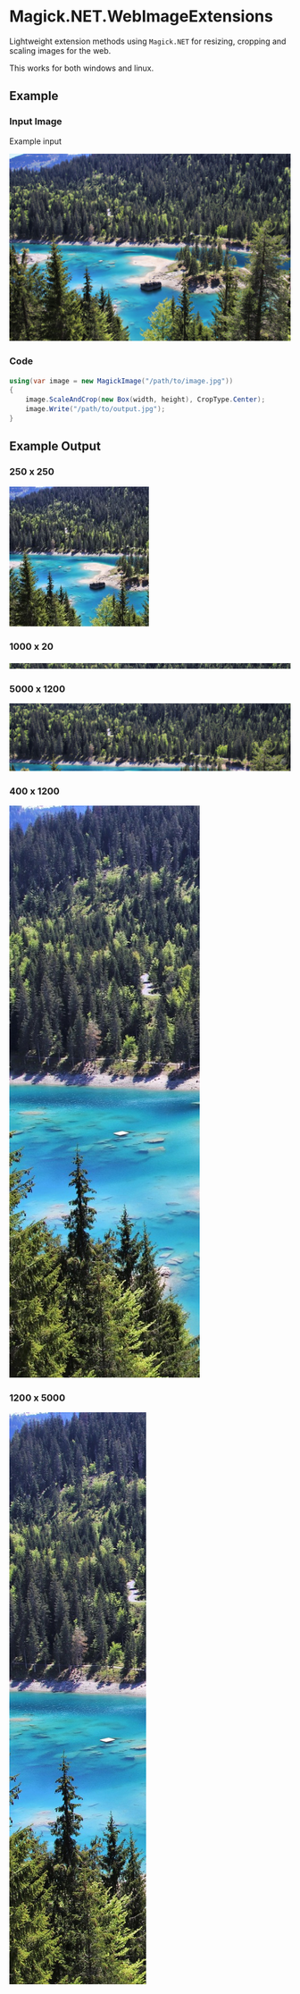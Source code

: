 # Magick.NET.WebImageExtensions

Lightweight extension methods using `Magick.NET` for resizing, cropping and scaling images for the web.

This works for both windows and linux.

## Example

### Input Image

Example input

![](./tests/Magick.NET.WebImageExtensions.Acceptance.Tests/test-images/alpine-lake_1920.jpg)

### Code



```c#
using(var image = new MagickImage("/path/to/image.jpg"))
{
    image.ScaleAndCrop(new Box(width, height), CropType.Center);
    image.Write("/path/to/output.jpg");
}
```

## Example Output

### 250 x 250

![](./tests/Magick.NET.WebImageExtensions.Acceptance.Tests/test-images/expected-output/alpine-lake_250x250.jpg)

### 1000 x 20

![](./tests/Magick.NET.WebImageExtensions.Acceptance.Tests/test-images/expected-output/alpine-lake_1000x20.jpg)

### 5000 x 1200

![](./tests/Magick.NET.WebImageExtensions.Acceptance.Tests/test-images/expected-output/alpine-lake_5000x1200.jpg)

### 400 x 1200

![](./tests/Magick.NET.WebImageExtensions.Acceptance.Tests/test-images/expected-output/alpine-lake_400x1200.jpg)

### 1200 x 5000

![](./tests/Magick.NET.WebImageExtensions.Acceptance.Tests/test-images/expected-output/alpine-lake_1200x5000.jpg)